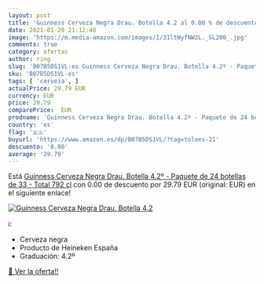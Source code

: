 ```yaml
---
layout: post
title: 'Guinness Cerveza Negra Drau. Botella 4.2 al 0.00 % de descuento'
date: 2021-01-20 21:12:48
image: 'https://m.media-amazon.com/images/I/31ltWyfNW2L._SL200_.jpg'
comments: true
category: ofertas
author: ring
slug: 'B07B5DS1VL-es Guinness Cerveza Negra Drau. Botella 4.2º - Paquete de 24...'
sku: 'B07B5DS1VL-es'
tags: [ 'cerveza', ]
actualPrice: 29.79 EUR
currency: EUR
price: 29.79
comparePrice:  EUR
prodname: 'Guinness Cerveza Negra Drau. Botella 4.2º - Paquete de 24 botellas de 33 - Total 792 cl'
country: 'es'
flag: '🇪🇸'
buyurl: 'https://www.amazon.es/dp/B07B5DS1VL/?tag=tolees-21'
descuento: '0.00'
average: '29.79'
---
```


Está [Guinness Cerveza Negra Drau. Botella 4.2º - Paquete de 24 botellas de 33 - Total 792 cl](https://www.amazon.es/dp/B07B5DS1VL/?tag=tolees-21) con 0.00 de descuento por 29.79 EUR (original:  EUR) en el siguiente enlace!

[![Guinness Cerveza Negra Drau. Botella 4.2](https://m.media-amazon.com/images/I/31ltWyfNW2L._SL200_.jpg)](https://www.amazon.es/dp/B07B5DS1VL/?tag=tolees-21)

ℹ️:

- Cerveza negra
- Producto de Heineken España
- Graduación: 4.2º

[🛒 Ver la oferta!!](https://www.amazon.es/dp/B07B5DS1VL/?tag=tolees-21)
